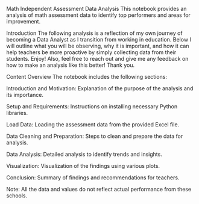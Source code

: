Math Independent Assessment Data Analysis
This notebook provides an analysis of math assessment data to identify top performers and areas for improvement.

Introduction
The following analysis is a reflection of my own journey of becoming a Data Analyst as I transition from working in education. Below I will outline what you will be observing, why it is important, and how it can help teachers be more proactive by simply collecting data from their students. Enjoy! Also, feel free to reach out and give me any feedback on how to make an analysis like this better! Thank you.

Content Overview
The notebook includes the following sections:

Introduction and Motivation: Explanation of the purpose of the analysis and its importance.</n>

Setup and Requirements: Instructions on installing necessary Python libraries.</n>

Load Data: Loading the assessment data from the provided Excel file.</n>

Data Cleaning and Preparation: Steps to clean and prepare the data for analysis.</n>

Data Analysis: Detailed analysis to identify trends and insights.</n>

Visualization: Visualization of the findings using various plots.</n>

Conclusion: Summary of findings and recommendations for teachers.</n>

Note: All the data and values do not reflect actual performance from these schools.</n>
